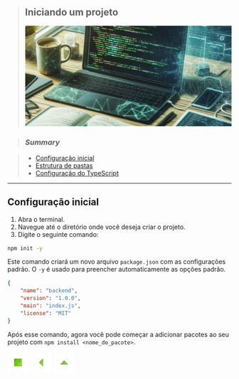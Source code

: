 > ## Iniciando um projeto
>
> ![Docker](./images/StartingAProject.png)

> ### *Summary*

> - [Configuração inicial](#configuração-inicial)
> - [Estrutura de pastas](#estrutura-de-pastas)
> - [Configuração do TypeScript](#configuração-do-typescript)

----

## Configuração inicial

1. Abra o terminal.
2. Navegue até o diretório onde você deseja criar o projeto.
3. Digite o seguinte comando:

```bash
npm init -y
```

Este comando criará um novo arquivo `package.json` com as configurações padrão. O `-y` é usado para preencher automaticamente as opções padrão.

```json
{
    "name": "backend",
    "version": "1.0.0",
    "main": "index.js",
    "license": "MIT"
}
```

Após esse comando, agora você pode começar a adicionar pacotes ao seu projeto com `npm install <nome_do_pacote>`.

[![Início](../../imges/control/11273_control_stop_icon.png?raw=true "Início")](../../README.md#jsdevguide "Início")
[![Voltar](../../imges/control/11269_control_left_icon.png "Voltar")](../README.md#summary "Voltar")
[![Subir](../../imges/control/11280_control_up_icon.png "Subir")](#summary "Subir")

